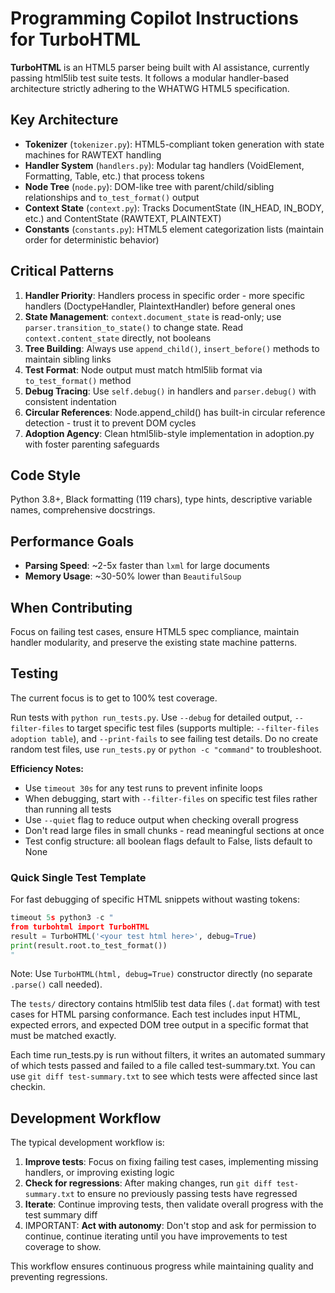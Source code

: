 # Programming Copilot Instructions for TurboHTML

**TurboHTML** is an HTML5 parser being built with AI assistance, currently passing html5lib test suite tests. It follows a modular handler-based architecture strictly adhering to the WHATWG HTML5 specification.

## Key Architecture

- **Tokenizer** (`tokenizer.py`): HTML5-compliant token generation with state machines for RAWTEXT handling
- **Handler System** (`handlers.py`): Modular tag handlers (VoidElement, Formatting, Table, etc.) that process tokens
- **Node Tree** (`node.py`): DOM-like tree with parent/child/sibling relationships and `to_test_format()` output
- **Context State** (`context.py`): Tracks DocumentState (IN_HEAD, IN_BODY, etc.) and ContentState (RAWTEXT, PLAINTEXT)
- **Constants** (`constants.py`): HTML5 element categorization lists (maintain order for deterministic behavior)

## Critical Patterns

1. **Handler Priority**: Handlers process in specific order - more specific handlers (DoctypeHandler, PlaintextHandler) before general ones
2. **State Management**: `context.document_state` is read-only; use `parser.transition_to_state()` to change state. Read `context.content_state` directly, not booleans
3. **Tree Building**: Always use `append_child()`, `insert_before()` methods to maintain sibling links
4. **Test Format**: Node output must match html5lib format via `to_test_format()` method
5. **Debug Tracing**: Use `self.debug()` in handlers and `parser.debug()` with consistent indentation
6. **Circular References**: Node.append_child() has built-in circular reference detection - trust it to prevent DOM cycles
7. **Adoption Agency**: Clean html5lib-style implementation in adoption.py with foster parenting safeguards

## Code Style

Python 3.8+, Black formatting (119 chars), type hints, descriptive variable names, comprehensive docstrings.

## Performance Goals

- **Parsing Speed**: ~2-5x faster than `lxml` for large documents
- **Memory Usage**: ~30-50% lower than `BeautifulSoup`

## When Contributing

Focus on failing test cases, ensure HTML5 spec compliance, maintain handler modularity, and preserve the existing state machine patterns.

## Testing

The current focus is to get to 100% test coverage.

Run tests with `python run_tests.py`. Use `--debug` for detailed output, `--filter-files` to target specific test files (supports multiple: `--filter-files adoption table`), and `--print-fails` to see failing test details. Do no create random test files, use `run_tests.py` or `python -c "command"` to troubleshoot.

**Efficiency Notes:**
- Use `timeout 30s` for any test runs to prevent infinite loops
- When debugging, start with `--filter-files` on specific test files rather than running all tests
- Use `--quiet` flag to reduce output when checking overall progress
- Don't read large files in small chunks - read meaningful sections at once
- Test config structure: all boolean flags default to False, lists default to None

### Quick Single Test Template

For fast debugging of specific HTML snippets without wasting tokens:

```python
timeout 5s python3 -c "
from turbohtml import TurboHTML
result = TurboHTML('<your test html here>', debug=True)
print(result.root.to_test_format())
"
```

Note: Use `TurboHTML(html, debug=True)` constructor directly (no separate `.parse()` call needed).

The `tests/` directory contains html5lib test data files (`.dat` format) with test cases for HTML parsing conformance. Each test includes input HTML, expected errors, and expected DOM tree output in a specific format that must be matched exactly.

Each time run_tests.py is run without filters, it writes an automated summary of which tests passed and failed to a file called test-summary.txt. You can use `git diff test-summary.txt` to see which tests were affected since last checkin.

## Development Workflow

The typical development workflow is:
1. **Improve tests**: Focus on fixing failing test cases, implementing missing handlers, or improving existing logic
2. **Check for regressions**: After making changes, run `git diff test-summary.txt` to ensure no previously passing tests have regressed
3. **Iterate**: Continue improving tests, then validate overall progress with the test summary diff
4. IMPORTANT: **Act with autonomy**: Don't stop and ask for permission to continue, continue iterating until you have improvements to test coverage to show.

This workflow ensures continuous progress while maintaining quality and preventing regressions.
